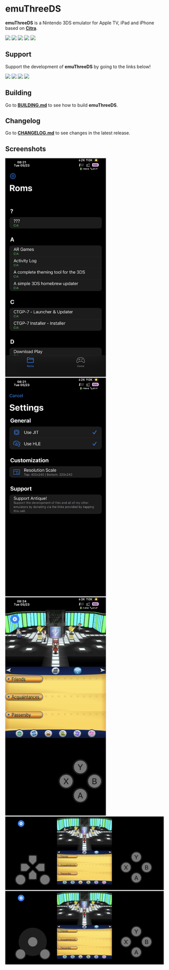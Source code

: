 # emuThreeDS
**emuThreeDS** is a Nintendo 3DS emulator for Apple TV, iPad and iPhone based on **[Citra](https://github.com/citra-emu/citra)**.

<span>
  <img src="https://img.shields.io/static/v1?label=Built%20with&message=C%2B%2B&color=blue"/>
  <img src="https://img.shields.io/static/v1?label=Built%20with&message=Objective-C%2B%2B&color=blue"/>
  <img src="https://img.shields.io/static/v1?label=Built%20with&message=Swift&color=orange"/>
  <img src="https://img.shields.io/static/v1?label=Built%20with&message=SwiftUI&color=orange"/>
  <img src="https://img.shields.io/static/v1?label=License&message=GPLv3&color=blue"/>
</span>

## Support
Support the development of **emuThreeDS** by going to the links below!

<span>
  <a href="https://buymeacoffee.com/antiquecodes" style="text-decoration: none;">
    <img src="https://img.shields.io/static/v1?label=Support&message=Buy%20Me%20A%20Coffee&color=yellow"/>
  </a>
  <a href="https://ko-fi.com/antiquecodes" style="text-decoration: none;">
    <img src="https://img.shields.io/static/v1?label=Support&message=Ko-Fi&color=brown"/>
  </a>
    <a href="https://patreon.com/emuplace" style="text-decoration: none;">
    <img src="https://img.shields.io/static/v1?label=Support&message=Patreon&color=black"/>
  </a>
  <a href="https://paypal.me/officialantique" style="text-decoration: none;">
    <img src="https://img.shields.io/static/v1?label=Support&message=PayPal&color=blue"/>
  </a>
</span>

## Building
Go to **[BUILDING.md](resources/markdowns/BUILDING.md)** to see how to build **emuThreeDS**.

## Changelog
Go to **[CHANGELOG.md](resources/markdowns/CHANGELOG.md)** to see changes in the latest release.

## Screenshots

<span>
    <img src="resources/images/roms_1.png" width="320px"/>
    <img src="resources/images/settings_1.png" width="320px"/>
    <br/>
    <img src="resources/images/ingame_1.png" width="320px"/>
    <br/>
    <img src="resources/images/ingame_2.png" width="640px"/>
    <br/>
    <img src="resources/images/ingame_3.png" width="640px"/>
</span>